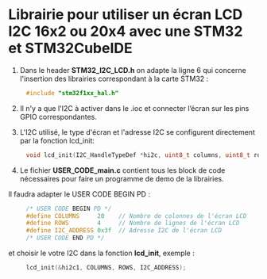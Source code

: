 # Librairie pour utiliser un écran LCD I2C 16x2 ou 20x4 avec une STM32 et STM32CubeIDE


1. Dans le header **STM32_I2C_LCD.h** on adapte la ligne 6 qui concerne l'insertion des librairies correspondant à la carte STM32 :

```c
     #include "stm32f1xx_hal.h"
```
2. Il n'y a que l'I2C à activer dans le .ioc et connecter l’écran sur les pins GPIO correspondantes.

3. L'I2C utilisé, le type d'écran et l'adresse I2C se configurent directement par la fonction lcd_init:    
  
```c
     void lcd_init(I2C_HandleTypeDef *hi2c, uint8_t columns, uint8_t rows, uint8_t i2c_address);
```

4. Le fichier **USER_CODE_main.c** contient tous les block de code nécessaires pour faire un programme de demo de la librairies. 

Il faudra adapter le USER CODE BEGIN PD : 

```c
     /* USER CODE BEGIN PD */
     #define COLUMNS     20    // Nombre de colonnes de l'écran LCD
     #define ROWS        4     // Nombre de lignes de l'écran LCD
     #define I2C_ADDRESS 0x3f  // Adresse I2C de l'écran LCD
     /* USER CODE END PD */
```
et choisir le votre I2C dans la fonction **lcd_init**, exemple :

```c
     lcd_init(&hi2c1, COLUMNS, ROWS, I2C_ADDRESS);
 ```
